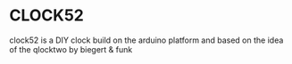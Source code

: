 # CLOCK52
clock52 is a DIY clock build on the arduino platform and based on the idea of the qlocktwo by biegert & funk


